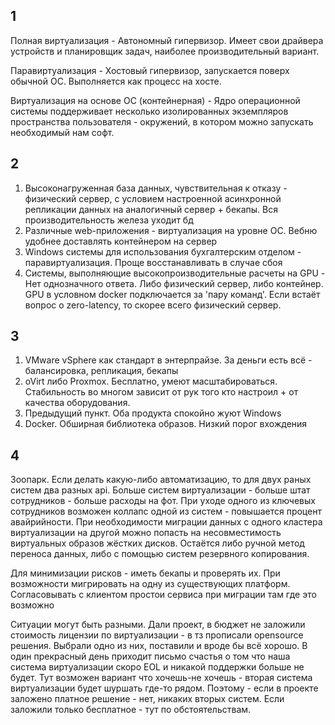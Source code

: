 ## 1

Полная виртуализация - Автономный гипервизор. Имеет свои драйвера устройств и планировщик задач, наиболее производительный вариант.

Паравиртуализация - Хостовый гипервизор, запускается поверх обычной ОС. Выполняется как процесс на хосте.

Виртуализация на основе ОС (контейнерная) - Ядро операционной системы поддерживает несколько изолированных экземпляров пространства пользователя - окружений, в котором можно запускать необходимый нам софт.

## 2

1. Высоконагруженная база данных, чувствительная к отказу - физический сервер, с условием настроенной асинхронной репликации данных на аналогичный сервер + бекапы. Вся производительность железа уходит бд
2. Различные web-приложения - виртуализация на уровне ОС. Вебню удобнее доставлять контейнером на сервер
3. Windows системы для использования бухгалтерским отделом - паравиртуализация. Проще восстанавливать в случае сбоя
4. Системы, выполняющие высокопроизводительные расчеты на GPU - Нет однозначного ответа. Либо физический сервер, либо контейнер. GPU в условном docker подключается за 'пару команд'. Если встаёт вопрос о zero-latency, то скорее всего физический сервер.

## 3

1. VMware vSphere как стандарт в энтерпрайзе. За деньги есть всё - балансировка, репликация, бекапы
2. oVirt либо Proxmox. Бесплатно, умеют масштабироваться. Стабильность во многом зависит от рук того кто настроил + от качества оборудования.
3. Предыдущий пункт. Оба продукта спокойно жуют Windows
4. Docker. Обширная библиотека образов. Низкий порог вхождения

## 4

Зоопарк. Если делать какую-либо автоматизацию, то для двух раных систем два разных api. Больше систем виртуализации - больше штат сотрудников - больше расходы на фот. При уходе одного из ключевых сотрудников возможен коллапс одной из систем - повышается процент авайрийности. 
При необходимости миграции данных с одного кластера виртуализации на другой можно попасть на несовместимость виртуальных образов жёстких дисков. Остаётся либо ручной метод переноса данных, либо с помощью систем резервного копирования.

Для минимизации рисков - иметь бекапы и проверять их. При возможности мигрировать на одну из существующих платформ. Согласовывать с клиентом простои сервиса при миграции там где это возможно 

Ситуации могут быть разными. Дали проект, в бюджет не заложили стоимость лицензии по виртуализации - в тз прописали opensource решения. Выбрали одно из них, поставили и вроде бы всё хорошо. В один прекрасный день приходит письмо счастья о том что наша система виртуализации скоро EOL и никакой поддержки больше не будет. Тут возможен вариант что хочешь-не хочешь - вторая система виртуализации будет шуршать где-то рядом. Поэтому - если в проекте заложено платное решение - нет, никаких вторых систем. Если заложили только бесплатное - тут по обстоятельствам.

